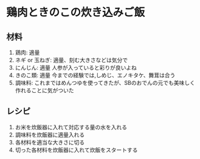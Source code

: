 # 鶏肉ときのこの炊き込みご飯

## 材料

1. 鶏肉: 適量
2. ネギ or 玉ねぎ: 適量、刻む大きさなどは気分で
3. にんじん: 適量 人参が入っていると彩りが良いよね
4. きのこ類: 適量 今までの経験では,しめじ、エノキタケ、舞茸は合う
5. 調味料: これまではめんつゆを使ってきたが、SBのおでんの元でも美味しく作れることに気がついた

## レシピ

1. お米を炊飯器に入れて対応する量の水を入れる
2. 調味料を炊飯器に適量入れる 
3. 各材料を適当な大きさに切る
4. 切った各材料を炊飯器に入れて炊飯をスタートする
